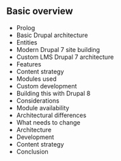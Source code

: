 ## Basic overview

 - Prolog
 - Basic Drupal architecture
  - Entities
  - Modern Drupal 7 site building
 - Custom LMS Drupal 7 architecture
  - Features
  - Content strategy
  - Modules used
  - Custom development
 - Building this with Drupal 8
  - Considerations
   - Module availability
   - Architectural differences
  - What needs to change
   - Architecture
   - Development
   - Content strategy
 - Conclusion
